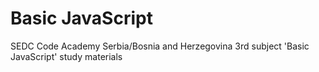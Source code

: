 # Basic JavaScript

SEDC Code Academy Serbia/Bosnia and Herzegovina 3rd subject 'Basic JavaScript' study materials
